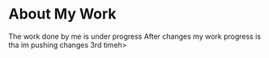 <!DOCTYPE html>
<html>
<head>
	<title>
		MY Page 
	</title>
</head>
<body>
<h1>About My Work </h1>
<p1>The work done by me is under progress</p1>
<p2>After changes my work  progress is tha</p2>
<p3>im pushing changes 3rd time</p3>h>

</body>
</html>
